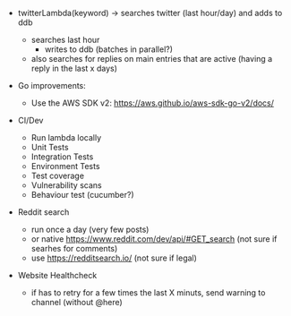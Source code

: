 - twitterLambda(keyword) -> searches twitter (last hour/day) and adds to ddb

  - searches last hour
    - writes to ddb (batches in parallel?)
  - also searches for replies on main entries that are active (having a reply in the last x days)

- Go improvements:

  - Use the AWS SDK v2: https://aws.github.io/aws-sdk-go-v2/docs/

- CI/Dev

  - Run lambda locally
  - Unit Tests
  - Integration Tests
  - Environment Tests
  - Test coverage
  - Vulnerability scans
  - Behaviour test (cucumber?)

- Reddit search

  - run once a day (very few posts)
  - or native https://www.reddit.com/dev/api/#GET_search (not sure if searhes for comments)
  - use https://redditsearch.io/ (not sure if legal)

- Website Healthcheck
  - if has to retry for a few times the last X minuts, send warning to channel (without @here)
